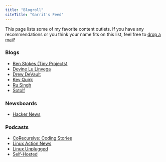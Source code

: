 ```yaml
---
title: "Blogroll"
siteTitle: "Garrit's Feed"
---
```


This page lists some of my favorite content outlets. If you have any
recommendations or you think your name fits on this list, feel free to [drop a
mail](mailto:garrit@slashdev.space)!

### Blogs

* [Ben Stokes (Tiny Projects)](https://tinyprojects.dev/)
* [Devine Lu Linvega](https://wiki.xxiivv.com/)
* [Drew DeVault](https://drewdevault.com/)
* [Kev Quirk](https://kevq.uk/)
* [Ru Singh](https://rusingh.com/)
* [Sotolf](https://wordsmith.social/sotolf/)

### Newsboards

* [Hacker News](https://news.ycombinator.com/)

### Podcasts

* [CoRecursive: Coding Stories](https://corecursive.com/)
* [Linux Action News](https://linuxactionnews.com/)
* [Linux Unplugged](https://linuxunplugged.com/)
* [Self-Hosted](https://selfhosted.show/)